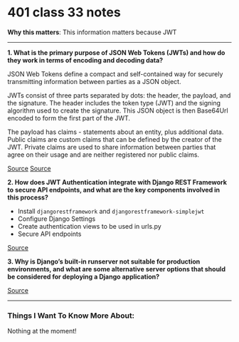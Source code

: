 # 401 class 33 notes

**Why this matters**: This information matters because JWT

------------------------------------

**1. What is the primary purpose of JSON Web Tokens (JWTs) and how do they work in terms of encoding and decoding data?**

JSON Web Tokens define a compact and self-contained way for securely transmitting information between parties as a JSON object.

JWTs consist of three parts separated by dots: the header, the payload, and the signature. The header includes the token type (JWT) and the signing algorithm used to create the signature. This JSON object is then Base64Url encoded to form the first part of the JWT.

The payload has claims - statements about an entity, plus additional data.  Public claims are custom claims that can be defined by the creator of the JWT. Private claims are used to share information between parties that agree on their usage and are neither registered nor public claims.

[Source](https://jwt.io/introduction/)
[Source](https://jwt.io/introduction#:~:text=What%20is%20JSON%20Web%20Token,because%20it%20is%20digitally%20signed.)

**2. How does JWT Authentication integrate with Django REST Framework to secure API endpoints, and what are the key components involved in this process?** 

- Install `djangorestframework` and `djangorestframework-simplejwt`
- Configure Django Settings
- Create authentication views to be used in urls.py
- Secure API endpoints

[Source](https://simpleisbetterthancomplex.com/tutorial/2018/12/19/how-to-use-jwt-authentication-with-django-rest-framework.html)

**3. Why is Django’s built-in runserver not suitable for production environments, and what are some alternative server options that should be considered for deploying a Django application?**



[Source](https://vsupalov.com/django-runserver-in-production/)

------------------------------------
### Things I Want To Know More About:
Nothing at the moment!